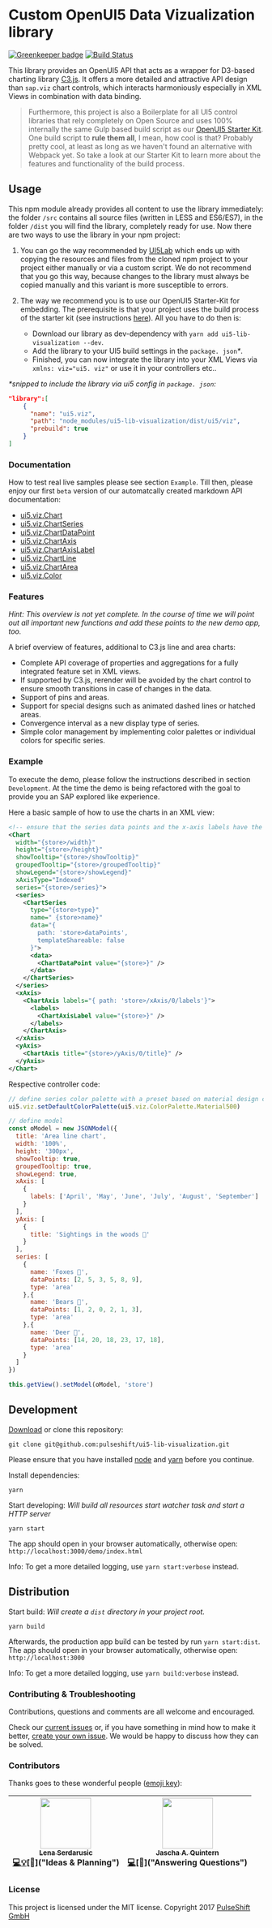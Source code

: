 # Custom OpenUI5 Data Vizualization library

[![Greenkeeper badge](https://badges.greenkeeper.io/pulseshift/ui5-lib-visualization.svg)](https://greenkeeper.io/)
[![Build Status](https://travis-ci.org/pulseshift/ui5-lib-visualization.svg?branch=master)](https://travis-ci.org/pulseshift/ui5-lib-visualization)

This library provides an OpenUI5 API that acts as a wrapper for D3-based charting library [C3.js](http://c3js.org/). It offers a more detailed and attractive API design than `sap.viz` chart controls, which interacts harmoniously especially in XML Views in combination with data binding.

> Furthermore, this project is also a Boilerplate for all UI5 control libraries that rely completely on Open Source and uses 100% internally the same Gulp based build script as our [OpenUI5 Starter Kit](https://github.com/pulseshift/openui5-gulp-starter-kit). One build script to **rule them all**, I mean, how cool is that? Probably pretty cool, at least as long as we haven't found an alternative with Webpack yet. So take a look at our Starter Kit to learn more about the features and functionality of the build process.

## Usage

This npm module already provides all content to use the library immediately: the folder `/src` contains all source files (written in LESS and ES6/ES7), in the folder `/dist` you will find the library, completely ready for use. Now there are two ways to use the library in your npm project:

1. You can go the way recommended by [UI5Lab](https://github.com/UI5Lab/UI5Lab-library-simple) which ends up with copying the resources and files from the cloned npm project to your project either manually or via a custom script. We do not recommend that you go this way, because changes to the library must always be copied manually and this variant is more susceptible to errors.

1. The way we recommend you is to use our OpenUI5 Starter-Kit for embedding. The prerequisite is that your project uses the build process of the starter kit (see instructions [here](https://github.com/pulseshift/openui5-gulp-starter-kit)). All you have to do then is:
   * Download our library as dev-dependency with `yarn add ui5-lib-visualization --dev`.
   * Add the library to your UI5 build settings in the `package. json`_\*_.
   * Finished, you can now integrate the library into your XML Views via `xmlns: viz="ui5. viz"` or use it in your controllers etc..

_\*snipped to include the library via ui5 config in `package. json`:_

```json
"library":[
    {
      "name": "ui5.viz",
      "path": "node_modules/ui5-lib-visualization/dist/ui5/viz",
      "prebuild": true
    }
]
```

### Documentation

How to test real live samples please see section `Example`. Till then, please enjoy our first `beta` version of our automatcally created markdown API documentation:

* [ui5.viz.Chart](./docs/Chart.md)
* [ui5.viz.ChartSeries](./docs/ChartSeries.md)
* [ui5.viz.ChartDataPoint](./docs/ChartDataPoint.md)
* [ui5.viz.ChartAxis](./docs/ChartAxis.md)
* [ui5.viz.ChartAxisLabel](./docs/ChartAxisLabel.md)
* [ui5.viz.ChartLine](./docs/ChartLine.md)
* [ui5.viz.ChartArea](./docs/ChartArea.md)
* [ui5.viz.Color](./docs/Color.md)

### Features

_Hint: This overview is not yet complete. In the course of time we will point out all important new functions and add these points to the new demo app, too._

A brief overview of features, additional to C3.js line and area charts:

* Complete API coverage of properties and aggregations for a fully integrated feature set in XML views.
* If supported by C3.js, rerender will be avoided by the chart control to ensure smooth transitions in case of changes in the data.
* Support of pins and areas.
* Support for special designs such as animated dashed lines or hatched areas.
* Convergence interval as a new display type of series.
* Simple color management by implementing color palettes or individual colors for specific series.

### Example

To execute the demo, please follow the instructions described in section `Development`. At the time the demo is being refactored with the goal to provide you an SAP explored like experience.

Here a basic sample of how to use the charts in an XML view:

```xml
<!-- ensure that the series data points and the x-axis labels have the exact same amount of entries -->
<Chart
  width="{store>/width}"
  height="{store>/height}"
  showTooltip="{store>/showTooltip}"
  groupedTooltip="{store>/groupedTooltip}"
  showLegend="{store>/showLegend}"
  xAxisType="Indexed"
  series="{store>/series}">
  <series>
    <ChartSeries
      type="{store>type}"
      name=" {store>name}"
      data="{
        path: 'store>dataPoints',
        templateShareable: false
      }">
      <data>
        <ChartDataPoint value="{store>}" />
      </data>
    </ChartSeries>
  </series>
  <xAxis>
    <ChartAxis labels="{ path: 'store>/xAxis/0/labels'}">
      <labels>
        <ChartAxisLabel value="{store>}" />
      </labels>
    </ChartAxis>
  </xAxis>
  <yAxis>
    <ChartAxis title="{store>/yAxis/0/title}" />
  </yAxis>
</Chart>
```

Respective controller code:

```js
// define series color palette with a preset based on material design colors
ui5.viz.setDefaultColorPalette(ui5.viz.ColorPalette.Material500)

// define model
const oModel = new JSONModel({
  title: 'Area line chart',
  width: '100%',
  height: '300px',
  showTooltip: true,
  groupedTooltip: true,
  showLegend: true,
  xAxis: [
    {
      labels: ['April', 'May', 'June', 'July', 'August', 'September']
    }
  ],
  yAxis: [
    {
      title: 'Sightings in the woods 🍃'
    }
  ],
  series: [
    {
      name: 'Foxes 🦊',
      dataPoints: [2, 5, 3, 5, 8, 9],
      type: 'area'
    },{
      name: 'Bears 🐻',
      dataPoints: [1, 2, 0, 2, 1, 3],
      type: 'area'
    },{
      name: 'Deer 🦌',
      dataPoints: [14, 20, 18, 23, 17, 18],
      type: 'area'
    }
  ]
})

this.getView().setModel(oModel, 'store')
```

## Development

[Download](https://github.com/pulseshift/ui5-lib-visualization/archive/master.zip) or clone this repository:

```
git clone git@github.com:pulseshift/ui5-lib-visualization.git
```

Please ensure that you have installed [node](https://nodejs.org/en/) and [yarn](https://yarnpkg.com/en/docs/install) before you continue.

Install dependencies:

```
yarn
```

Start developing:
_Will build all resources start watcher task and start a HTTP server_

```
yarn start
```

The app should open in your browser automatically, otherwise open: `http://localhost:3000/demo/index.html`

Info: To get a more detailed logging, use `yarn start:verbose` instead.

## Distribution

Start build:
_Will create a `dist` directory in your project root._

```
yarn build
```

Afterwards, the production app build can be tested by run `yarn start:dist`. The app should open in your browser automatically, otherwise open: `http://localhost:3000`

Info: To get a more detailed logging, use `yarn build:verbose` instead.

### Contributing & Troubleshooting

Contributions, questions and comments are all welcome and encouraged.

Check our [current issues](https://github.com/pulseshift/ui5-lib-visualization/issues) or, if you have something in mind how to make it better, [create your own issue](https://github.com/pulseshift/ui5-lib-visualization/issues/new). We would be happy to discuss how they can be solved.

### Contributors

Thanks goes to these wonderful people ([emoji key](https://github.com/kentcdodds/all-contributors#emoji-key)):

<!-- ALL-CONTRIBUTORS-LIST:START - Do not remove or modify this section -->

| [<img src="https://avatars1.githubusercontent.com/u/28702172?s=460&v=4" width="100px;"/><br /><sub><b>Lena Serdarusic</b></sub>](https://github.com/lenasrd)<br />[💻](https://github.com/pulseshift/ui5-lib-visualization/commits?author=lenasrd 'Code')[💡]("Examples")[🤔]("Ideas & Planning") | [<img src="https://avatars2.githubusercontent.com/u/8706643?s=460&v=4" width="100px;"/><br /><sub><b>Jascha A. Quintern</b></sub>](http://jascha-quintern.de)<br />[💻](https://github.com/pulseshift/ui5-lib-visualization/commits?author=fuchsvomwalde 'Code')[💬]("Answering Questions") |
| :-----------------------------------------------------------------------------------------------------------------------------------------------------------------------------------------------------------------------------------------------------------: | :----------------------------------------------------------------------------------------------------------------------------------------------------------------------------------------------------------------------------------------------------------------: |


### License

This project is licensed under the MIT license.
Copyright 2017 [PulseShift GmbH](https://pulseshift.com)
